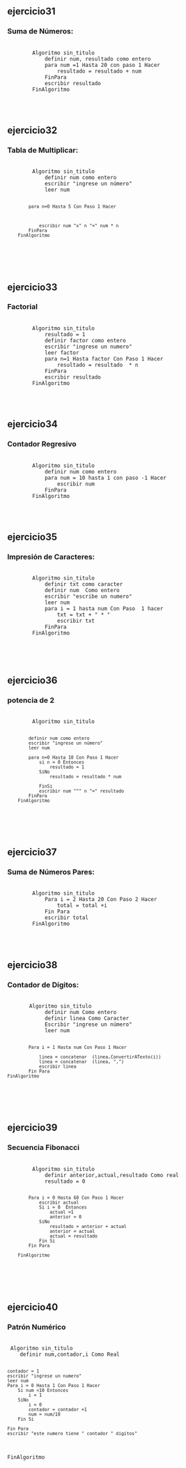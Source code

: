 <h2> ejercicio31 </h2>
<h3> Suma de Números:   </h3>
<pre>
    <code> 
        Algoritmo sin_titulo
            definir num, resultado como entero
            para num =1 Hasta 20 con paso 1 Hacer
                resultado = resultado + num      
            FinPara
            escribir resultado
        FinAlgoritmo
 </code>
</pre>
<br>


<h2> ejercicio32 </h2>
<h3>Tabla de Multiplicar:   </h3>
<pre>
    <code> 
        Algoritmo sin_titulo
            definir num como entero
            escribir "ingrese un número"
            leer num
            
            para n=0 Hasta 5 Con Paso 1 Hacer
                
                    
                
                escribir num "x" n "=" num * n 
            FinPara
        FinAlgoritmo
 </code>
</pre>
<br>



<h2> ejercicio33 </h2>
<h3> Factorial   </h3>
<pre>
    <code> 
        Algoritmo sin_titulo
            resultado = 1
            definir factor como entero
            escribir "ingrese un numero"
            leer factor
            para n=1 Hasta factor Con Paso 1 Hacer
                resultado = resultado  * n 
            FinPara
            escribir resultado
        FinAlgoritmo
 </code>
</pre>
<br>


<h2> ejercicio34 </h2>
<h3> Contador Regresivo  </h3>
<pre>
    <code> 
        Algoritmo sin_titulo
            definir num como entero 
            para num = 10 hasta 1 con paso -1 Hacer
                escribir num 
            FinPara
        FinAlgoritmo
 </code>
</pre>
<br>

<h2> ejercicio35 </h2>
<h3> Impresión de Caracteres:  </h3>
<pre>
    <code> 
        Algoritmo sin_titulo
            definir txt como caracter 
            definir num  Como entero
            escribir "escribe un numero"
            leer num
            para i = 1 hasta num Con Paso  1 hacer 
                txt = txt + " * "
                escribir txt
            FinPara
        FinAlgoritmo

 </code>
</pre>
<br>


<h2> ejercicio36 </h2>
<h3> potencia de 2   </h3>
<pre>
    <code> 
        Algoritmo sin_titulo
        
            definir num como entero
            escribir "ingrese un número"
            leer num
            
            para n=0 Hasta 10 Con Paso 1 Hacer
                si n = 0 Entonces
                    resultado = 1
                SiNo
                    resultado = resultado * num 
                    
                FinSi
                escribir num "^" n "=" resultado
            FinPara
        FinAlgoritmo

 </code>
</pre>
<br>

<h2> ejercicio37 </h2>
<h3>Suma de Números Pares:   </h3>
<pre>
    <code> 
        Algoritmo sin_titulo
            Para i = 2 Hasta 20 Con Paso 2 Hacer
                total = total +i
            Fin Para
            escribir total
        FinAlgoritmo
 </code>
</pre>
<br>





<h2> ejercicio38 </h2>
<h3>Contador de Dígitos:   </h3>
<pre>
    <code> 
       Algoritmo sin_titulo
            definir num Como entero
            definir linea Como Caracter
            Escribir "ingrese un número"
            leer num 
            
            Para i = 1 Hasta num Con Paso 1 Hacer
                
                linea = concatenar  (linea,ConvertirATexto(i))
                linea = concatenar  (linea, ",")
                escribir linea 
            Fin Para
    FinAlgoritmo
 </code>
</pre>
<br>

<h2> ejercicio39 </h2>
<h3>Secuencia Fibonacci   </h3>
<pre>
    <code> 
        Algoritmo sin_titulo
            definir anterior,actual,resultado Como real
            resultado = 0
            
            
            Para i = 0 Hasta 60 Con Paso 1 Hacer
                escribir actual	
                Si i = 0  Entonces
                    actual =1
                    anterior = 0 
                SiNo
                    resultado = anterior + actual
                    anterior = actual 
                    actual = resultado
                Fin Si
            Fin Para
        
        FinAlgoritmo
 </code>
</pre>
<br>

<h2> ejercicio40 </h2>
<h3>Patrón Numérico   </h3>
<pre>
    <code> 
 Algoritmo sin_titulo
	definir num,contador,i Como Real
	
	contador = 1 
	escribir "ingrese un numero"
	leer num 
	Para i = 0 Hasta 1 Con Paso 1 Hacer
		Si num <10 Entonces
			i = 1 
		SiNo
			i = 0
			contador = contador +1
			num = num/10
		Fin Si
		
	Fin Para
	escribir "este numero tiene " contador " digitos"
FinAlgoritmo
 </code>
</pre>
